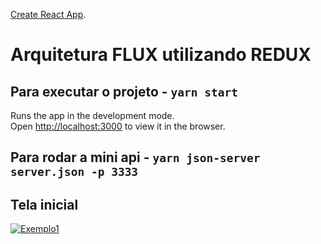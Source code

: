 [Create React App](https://github.com/facebook/create-react-app).


# Arquitetura FLUX utilizando REDUX

## Para executar o projeto - `yarn start`

Runs the app in the development mode.<br />
Open [http://localhost:3000](http://localhost:3000) to view it in the browser.

## Para rodar a mini api -  `yarn json-server server.json -p 3333`


## Tela inicial
[![Exemplo1](https://raw.githubusercontent.com/rickson-simoes/ARQUITETURA_FLUX_01/master/img_exemplo/exemplo1.png "Exemplo1")](https://raw.githubusercontent.com/rickson-simoes/ARQUITETURA_FLUX_01/master/img_exemplo/exemplo1.png "Exemplo1")
